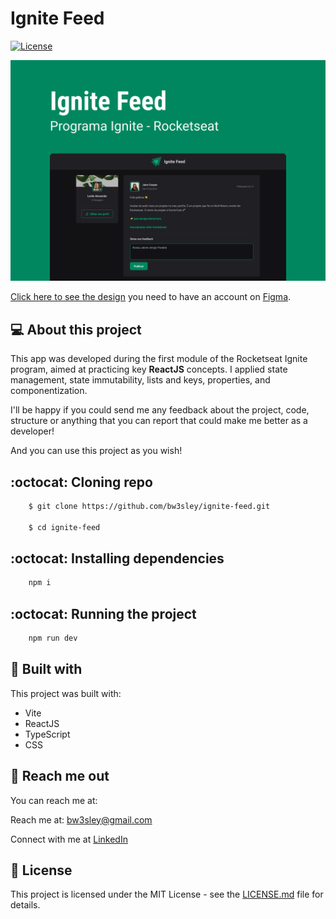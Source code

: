 # Ignite Feed

<a href="./LICENSE.md">
    <img src="https://img.shields.io/badge/license-MIT-blue.svg" alt="License"/>
</a>

</br>

![Preview Screen](./public/feed-cover.png)

[Click here to see the design](https://www.figma.com/community/file/1113573231685349036/Ignite-Feed) you need to have an account on [Figma](https://www.figma.com/).

## 💻 About this project

This app was developed during the first module of the Rocketseat Ignite program, aimed at practicing key **ReactJS** concepts. I applied state management, state immutability, lists and keys, properties, and componentization.

I'll be happy if you could send me any feedback about the project, code, structure or anything that you can report that could make me better as a developer!

And you can use this project as you wish!

## :octocat: Cloning repo

```bash
    $ git clone https://github.com/bw3sley/ignite-feed.git

    $ cd ignite-feed 
```

## :octocat: Installing dependencies

```bash
    npm i
```

## :octocat: Running the project

```bash
    npm run dev
```

## 🚀 Built with

This project was built with:

- Vite
- ReactJS
- TypeScript
- CSS

## 📩 Reach me out

You can reach me at:

Reach me at: bw3sley@gmail.com

Connect with me at [LinkedIn](https://www.linkedin.com/in/bw3sley)

## 📝 License

This project is licensed under the MIT License - see the [LICENSE.md](./LICENSE.md) file for details.
